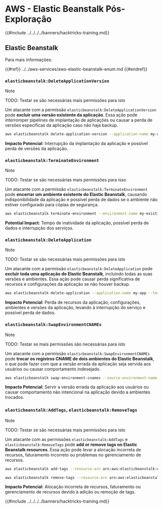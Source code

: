 # AWS - Elastic Beanstalk Pós-Exploração

{{#include ../../../../banners/hacktricks-training.md}}

## Elastic Beanstalk

Para mais informações:

{{#ref}}
../../aws-services/aws-elastic-beanstalk-enum.md
{{#endref}}

### `elasticbeanstalk:DeleteApplicationVersion`

> [!NOTE]
> TODO: Testar se são necessárias mais permissões para isto

Um atacante com a permissão `elasticbeanstalk:DeleteApplicationVersion` pode **excluir uma versão existente da aplicação**. Essa ação pode interromper pipelines de implantação de aplicações ou causar a perda de versões específicas da aplicação caso não haja backup.
```bash
aws elasticbeanstalk delete-application-version --application-name my-app --version-label my-version
```
**Impacto Potencial**: Interrupção da implantação da aplicação e possível perda de versões da aplicação.

### `elasticbeanstalk:TerminateEnvironment`

> [!NOTE]
> TODO: Testar se são necessárias mais permissões para isso

Um atacante com a permissão `elasticbeanstalk:TerminateEnvironment` pode **encerrar um ambiente existente do Elastic Beanstalk**, causando indisponibilidade da aplicação e possível perda de dados se o ambiente não estiver configurado para cópias de segurança.
```bash
aws elasticbeanstalk terminate-environment --environment-name my-existing-env
```
**Potential Impact**: Tempo de inatividade da aplicação, possível perda de dados e interrupção dos serviços.

### `elasticbeanstalk:DeleteApplication`

> [!NOTE]
> TODO: Testar se são necessárias mais permissões para isto

Um atacante com a permissão `elasticbeanstalk:DeleteApplication` pode **excluir toda uma aplicação do Elastic Beanstalk**, incluindo todas as suas versões e ambientes. Essa ação pode causar perda significativa de recursos e configurações da aplicação se não houver backup.
```bash
aws elasticbeanstalk delete-application --application-name my-app --terminate-env-by-force
```
**Impacto Potencial**: Perda de recursos da aplicação, configurações, ambientes e versões da aplicação, levando à interrupção do serviço e possível perda de dados.

### `elasticbeanstalk:SwapEnvironmentCNAMEs`

> [!NOTE]
> TODO: Testar se mais permissões são necessárias para isto

Um atacante com a permissão `elasticbeanstalk:SwapEnvironmentCNAMEs` pode **trocar os registros CNAME de dois ambientes do Elastic Beanstalk**, o que pode fazer com que a versão errada da aplicação seja servida aos usuários ou causar comportamento indesejado.
```bash
aws elasticbeanstalk swap-environment-cnames --source-environment-name my-env-1 --destination-environment-name my-env-2
```
**Impacto Potencial**: Servir a versão errada da aplicação aos usuários ou causar comportamento não intencional na aplicação devido a ambientes trocados.

### `elasticbeanstalk:AddTags`, `elasticbeanstalk:RemoveTags`

> [!NOTE]
> TODO: Testar se são necessárias mais permissões para isto

Um atacante com as permissões `elasticbeanstalk:AddTags` e `elasticbeanstalk:RemoveTags` pode **add or remove tags on Elastic Beanstalk resources**. Essa ação pode levar a alocação incorreta de recursos, faturamento incorreto ou problemas no gerenciamento de recursos.
```bash
aws elasticbeanstalk add-tags --resource-arn arn:aws:elasticbeanstalk:us-west-2:123456789012:environment/my-app/my-env --tags Key=MaliciousTag,Value=1

aws elasticbeanstalk remove-tags --resource-arn arn:aws:elasticbeanstalk:us-west-2:123456789012:environment/my-app/my-env --tag-keys MaliciousTag
```
**Impacto Potencial**: Alocação incorreta de recursos, faturamento ou gerenciamento de recursos devido à adição ou remoção de tags.

{{#include ../../../../banners/hacktricks-training.md}}
